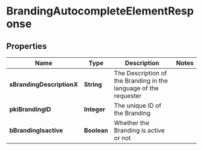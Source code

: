 

# BrandingAutocompleteElementResponse

## Properties

Name | Type | Description | Notes
------------ | ------------- | ------------- | -------------
**sBrandingDescriptionX** | **String** | The Description of the Branding in the language of the requester | 
**pkiBrandingID** | **Integer** | The unique ID of the Branding | 
**bBrandingIsactive** | **Boolean** | Whether the Branding is active or not | 




